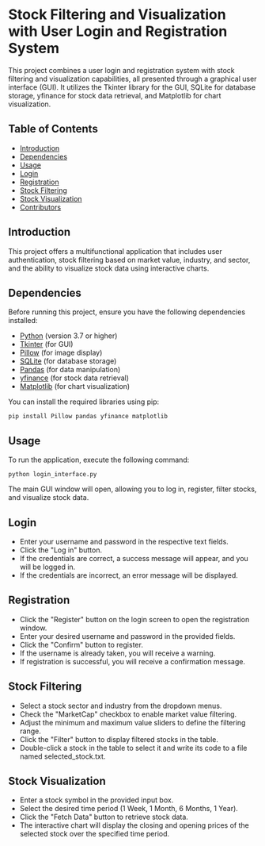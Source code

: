 # Stock Filtering and Visualization with User Login and Registration System  

This project combines a user login and registration system with stock filtering and visualization capabilities, all presented through a graphical user interface (GUI). It utilizes the Tkinter library for the GUI, SQLite for database storage, yfinance for stock data retrieval, and Matplotlib for chart visualization.

## Table of Contents

- [Introduction](#introduction)
- [Dependencies](#dependencies)
- [Usage](#usage)
- [Login](#login)
- [Registration](#registration)
- [Stock Filtering](#stock-filtering)
- [Stock Visualization](#stock-visualization)
- [Contributors](#contributors)

## Introduction

This project offers a multifunctional application that includes user authentication, stock filtering based on market value, industry, and sector, and the ability to visualize stock data using interactive charts.

## Dependencies

Before running this project, ensure you have the following dependencies installed:

- [Python](https://www.python.org/downloads/) (version 3.7 or higher)
- [Tkinter](https://docs.python.org/3/library/tkinter.html) (for GUI)
- [Pillow](https://pillow.readthedocs.io/en/stable/) (for image display)
- [SQLite](https://www.sqlite.org/index.html) (for database storage)
- [Pandas](https://pandas.pydata.org/) (for data manipulation)
- [yfinance](https://pypi.org/project/yfinance/) (for stock data retrieval)
- [Matplotlib](https://matplotlib.org/stable/users/installing.html) (for chart visualization)

You can install the required libraries using pip:

```
pip install Pillow pandas yfinance matplotlib
```
## Usage

To run the application, execute the following command:
```
python login_interface.py
```
The main GUI window will open, allowing you to log in, register, filter stocks, and visualize stock data.

## Login

- Enter your username and password in the respective text fields.
- Click the "Log in" button.
- If the credentials are correct, a success message will appear, and you will be logged in.
- If the credentials are incorrect, an error message will be displayed.

## Registration

- Click the "Register" button on the login screen to open the registration window.
- Enter your desired username and password in the provided fields.
- Click the "Confirm" button to register.
- If the username is already taken, you will receive a warning.
- If registration is successful, you will receive a confirmation message.

## Stock Filtering

- Select a stock sector and industry from the dropdown menus.
- Check the "MarketCap" checkbox to enable market value filtering.
- Adjust the minimum and maximum value sliders to define the filtering range.
- Click the "Filter" button to display filtered stocks in the table.
- Double-click a stock in the table to select it and write its code to a file named selected_stock.txt.

## Stock Visualization

- Enter a stock symbol in the provided input box.
- Select the desired time period (1 Week, 1 Month, 6 Months, 1 Year).
- Click the "Fetch Data" button to retrieve stock data.
- The interactive chart will display the closing and opening prices of the selected stock over the specified time period.


